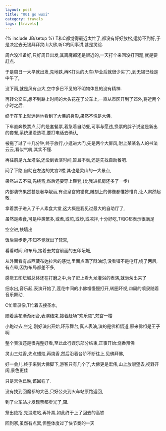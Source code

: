 ```yaml
---
layout: post
title: "001 go wuxi"
category: travels 
tags: [travels]
---
```

{% include JB/setup %}
T和C都觉得最近太忙了,都没有好好放松,运势不到好,于是决定去无锡拜拜灵山大佛,听C的同事讲,甚是灵验.

周六没准备好,只好周日出发,其离魔都还是很近的,一天打个来回没打问题,就是要赶点.

于是周日一大早就出发,先地铁,再K打头的火车(毕业后就很少买了),到无锡已经是中午了,

没下雨,就是风有点大,空中多日不见的不明物体显的没有精神.

再转公交车,想不到路上时间的大头花在了公车上,一直从市区开到了郊外,将近两个小时之后,

终于在车上就远远地看到了大佛的身影,果然不愧是大佛.

下车直奔换票点,订的是套餐票,着急着自助餐,可事与愿违,换票的胖子说这是新出的套餐,系统里没选项,要打电话去确认,

被拖了过了十几分钟,终于放行,小逛进大门,先是两个大屏风,附上某某名人的书法云云,看似气魄,其实不懂.

再往前是九龙灌浴,还没到表演时间,暂且不表,还是先找自助餐吧.

问了下路,自助在左边的梵宫2楼,其也是灵山的一大景点,

果然进去不易,先绕弯,然后还要穿上鞋套,(比我进机房还多了一步)

内部装饰果然甚是奢华靓丽,有点皇宫的错觉,雕刻上的佛像都惟妙惟肖,让人肃然起敬.

拿着票子进入了千人素食大堂,这大概是我见过最大的自助厅了,

虽然是素食,可是种类繁多,或煮,或煎,或炒,或凉拌,十分好吃,T和C都表示很满足

空空进,扶墙出

饭后百步走,不知不觉就出了梵宫,

看看时间,和布局,接着去梵宫前面的五印坛城,

从外面看有点西藏布达拉宫的感觉,里面点满了酥油灯,没看错不是电灯,绕了两层,有点晕,因为布局都差不多,

感觉五印坛城总体还在打磨之中,为了赶上看九龙灌浴的表演,就匆匆出来了

细水出,音乐起,表演开始了,莲花中间的小佛祖慢慢打开,转圈环视,四周的喷泉随着音乐舞动,

C忙着录像,T忙着去接圣水,

随着莲花渐渐闭合,表演结束,接着赶场"欢乐颂",梵宫一楼

小跑过去,坐定,刚好演出开始,环形舞台,真人表演,演的是佛祖悟道,原来佛祖是王子啊

整个表演还是很完整好看,至此此行娱乐部分结束,正事开始:烧香拜佛

灵山三炷香,先点蜡烛,再烧香,然后沿着台阶不断往上,见佛拜佛,

好一会儿,终于来到大佛脚下,游客只有几个了,大佛更是宏伟,山上放眼望去,视野开阔,景色更佳

只是天色已晚,该回程了.

没有找到回魔都的大巴,只好公交到火车站原路返回,

到了火车站才发现票都卖光了,囧.

祭出绝招,先混进站,再补票,如此终于上了回去的高铁

回到家,虽然有点累,但整体度过了快节奏的一天











